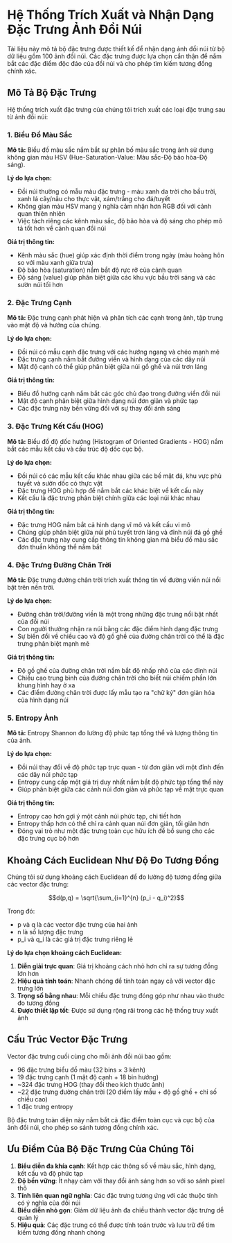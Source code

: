 # Hệ Thống Trích Xuất và Nhận Dạng Đặc Trưng Ảnh Đồi Núi

Tài liệu này mô tả bộ đặc trưng được thiết kế để nhận dạng ảnh đồi núi từ bộ dữ liệu gồm 100 ảnh đồi núi. Các đặc trưng được lựa chọn cẩn thận để nắm bắt các đặc điểm độc đáo của đồi núi và cho phép tìm kiếm tương đồng chính xác.

## Mô Tả Bộ Đặc Trưng

Hệ thống trích xuất đặc trưng của chúng tôi trích xuất các loại đặc trưng sau từ ảnh đồi núi:

### 1. Biểu Đồ Màu Sắc

**Mô tả:** Biểu đồ màu sắc nắm bắt sự phân bố màu sắc trong ảnh sử dụng không gian màu HSV (Hue-Saturation-Value: Màu sắc-Độ bão hòa-Độ sáng).

**Lý do lựa chọn:** 
- Đồi núi thường có mẫu màu đặc trưng - màu xanh da trời cho bầu trời, xanh lá cây/nâu cho thực vật, xám/trắng cho đá/tuyết
- Không gian màu HSV mang ý nghĩa cảm nhận hơn RGB đối với cảnh quan thiên nhiên
- Việc tách riêng các kênh màu sắc, độ bão hòa và độ sáng cho phép mô tả tốt hơn về cảnh quan đồi núi

**Giá trị thông tin:**
- Kênh màu sắc (hue) giúp xác định thời điểm trong ngày (màu hoàng hôn so với màu xanh giữa trưa)
- Độ bão hòa (saturation) nắm bắt độ rực rỡ của cảnh quan
- Độ sáng (value) giúp phân biệt giữa các khu vực bầu trời sáng và các sườn núi tối hơn

### 2. Đặc Trưng Cạnh

**Mô tả:** Đặc trưng cạnh phát hiện và phân tích các cạnh trong ảnh, tập trung vào mật độ và hướng của chúng.

**Lý do lựa chọn:**
- Đồi núi có mẫu cạnh đặc trưng với các hướng ngang và chéo mạnh mẽ
- Đặc trưng cạnh nắm bắt đường viền và hình dạng của các dãy núi
- Mật độ cạnh có thể giúp phân biệt giữa núi gồ ghề và núi trơn láng

**Giá trị thông tin:**
- Biểu đồ hướng cạnh nắm bắt các góc chủ đạo trong đường viền đồi núi
- Mật độ cạnh phân biệt giữa hình dạng núi đơn giản và phức tạp
- Các đặc trưng này bền vững đối với sự thay đổi ánh sáng

### 3. Đặc Trưng Kết Cấu (HOG)

**Mô tả:** Biểu đồ độ dốc hướng (Histogram of Oriented Gradients - HOG) nắm bắt các mẫu kết cấu và cấu trúc độ dốc cục bộ.

**Lý do lựa chọn:**
- Đồi núi có các mẫu kết cấu khác nhau giữa các bề mặt đá, khu vực phủ tuyết và sườn dốc có thực vật
- Đặc trưng HOG phù hợp để nắm bắt các khác biệt về kết cấu này
- Kết cấu là đặc trưng phân biệt chính giữa các loại núi khác nhau

**Giá trị thông tin:**
- Đặc trưng HOG nắm bắt cả hình dạng vĩ mô và kết cấu vi mô
- Chúng giúp phân biệt giữa núi phủ tuyết trơn láng và đỉnh núi đá gồ ghề
- Các đặc trưng này cung cấp thông tin không gian mà biểu đồ màu sắc đơn thuần không thể nắm bắt

### 4. Đặc Trưng Đường Chân Trời

**Mô tả:** Đặc trưng đường chân trời trích xuất thông tin về đường viền núi nổi bật trên nền trời.

**Lý do lựa chọn:**
- Đường chân trời/đường viền là một trong những đặc trưng nổi bật nhất của đồi núi
- Con người thường nhận ra núi bằng các đặc điểm hình dạng đặc trưng
- Sự biến đổi về chiều cao và độ gồ ghề của đường chân trời có thể là đặc trưng phân biệt mạnh mẽ

**Giá trị thông tin:**
- Độ gồ ghề của đường chân trời nắm bắt độ nhấp nhô của các đỉnh núi
- Chiều cao trung bình của đường chân trời cho biết núi chiếm phần lớn khung hình hay ở xa
- Các điểm đường chân trời được lấy mẫu tạo ra "chữ ký" đơn giản hóa của hình dạng núi

### 5. Entropy Ảnh

**Mô tả:** Entropy Shannon đo lường độ phức tạp tổng thể và lượng thông tin của ảnh.

**Lý do lựa chọn:**
- Đồi núi thay đổi về độ phức tạp trực quan - từ đơn giản với một đỉnh đến các dãy núi phức tạp
- Entropy cung cấp một giá trị duy nhất nắm bắt độ phức tạp tổng thể này
- Giúp phân biệt giữa các cảnh núi đơn giản và phức tạp về mặt trực quan

**Giá trị thông tin:**
- Entropy cao hơn gợi ý một cảnh núi phức tạp, chi tiết hơn
- Entropy thấp hơn có thể chỉ ra cảnh quan núi đơn giản, tối giản hơn
- Đóng vai trò như một đặc trưng toàn cục hữu ích để bổ sung cho các đặc trưng cục bộ hơn

## Khoảng Cách Euclidean Như Độ Đo Tương Đồng

Chúng tôi sử dụng khoảng cách Euclidean để đo lường độ tương đồng giữa các vector đặc trưng:

$$d(p,q) = \sqrt{\sum_{i=1}^{n} (p_i - q_i)^2}$$

Trong đó:
- p và q là các vector đặc trưng của hai ảnh
- n là số lượng đặc trưng
- p_i và q_i là các giá trị đặc trưng riêng lẻ

**Lý do lựa chọn khoảng cách Euclidean:**
1. **Diễn giải trực quan**: Giá trị khoảng cách nhỏ hơn chỉ ra sự tương đồng lớn hơn
2. **Hiệu quả tính toán**: Nhanh chóng để tính toán ngay cả với vector đặc trưng lớn
3. **Trọng số bằng nhau**: Mỗi chiều đặc trưng đóng góp như nhau vào thước đo tương đồng
4. **Được thiết lập tốt**: Được sử dụng rộng rãi trong các hệ thống truy xuất ảnh

## Cấu Trúc Vector Đặc Trưng

Vector đặc trưng cuối cùng cho mỗi ảnh đồi núi bao gồm:
- 96 đặc trưng biểu đồ màu (32 bins × 3 kênh)
- 19 đặc trưng cạnh (1 mật độ cạnh + 18 bin hướng)
- ~324 đặc trưng HOG (thay đổi theo kích thước ảnh)
- ~22 đặc trưng đường chân trời (20 điểm lấy mẫu + độ gồ ghề + chỉ số chiều cao)
- 1 đặc trưng entropy

Bộ đặc trưng toàn diện này nắm bắt cả đặc điểm toàn cục và cục bộ của ảnh đồi núi, cho phép so sánh tương đồng chính xác.

## Ưu Điểm Của Bộ Đặc Trưng Của Chúng Tôi

1. **Biểu diễn đa khía cạnh**: Kết hợp các thông số về màu sắc, hình dạng, kết cấu và độ phức tạp
2. **Độ bền vững**: Ít nhạy cảm với thay đổi ánh sáng hơn so với so sánh pixel thô
3. **Tính liên quan ngữ nghĩa**: Các đặc trưng tương ứng với các thuộc tính có ý nghĩa của đồi núi
4. **Biểu diễn nhỏ gọn**: Giảm dữ liệu ảnh đa chiều thành vector đặc trưng dễ quản lý
5. **Hiệu quả**: Các đặc trưng có thể được tính toán trước và lưu trữ để tìm kiếm tương đồng nhanh chóng 